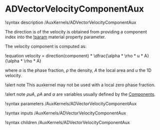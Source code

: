 # ADVectorVelocityComponentAux

!syntax description /AuxKernels/ADVectorVelocityComponentAux

The direction is of the velocity is obtained from providing a component index into the
[!param](/AuxKernels/ADVectorVelocityComponentAux/direction) material property parameter.

The velocity component is computed as:

!equation
velocity = direction(component) * \dfrac{\alpha * \rho * u * A}{\alpha * \rho * A}

where $\alpha$ is the phase fraction, $\rho$ the density, $A$ the local area and $u$ the 1D velocity.

!alert note
This auxkernel may not be used with a local zero phase fraction.

!alert note
$\rho u A$, $\rho A$ and $\alpha$ are variables usually defined by the [Components](syntax/Components/index.md).

!syntax parameters /AuxKernels/ADVectorVelocityComponentAux

!syntax inputs /AuxKernels/ADVectorVelocityComponentAux

!syntax children /AuxKernels/ADVectorVelocityComponentAux
